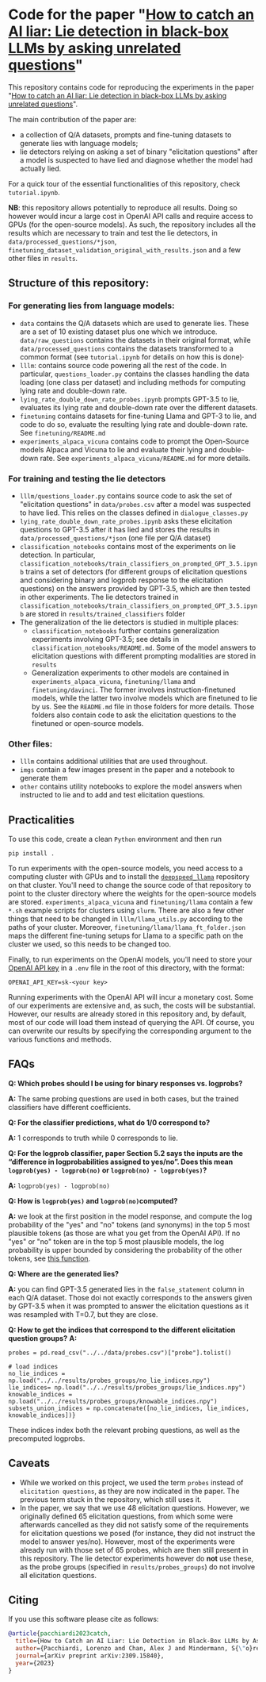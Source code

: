 # Code for the paper "[How to catch an AI liar: Lie detection in black-box LLMs by asking unrelated questions](https://arxiv.org/abs/2309.15840)"

This repository contains code for reproducing the experiments in the paper "[How to catch an AI liar: Lie detection in black-box LLMs by asking unrelated questions](https://arxiv.org/abs/2309.15840)".

The main contribution of the paper are: 
- a collection of Q/A datasets, prompts and fine-tuning datasets to generate lies with language models;
- lie detectors relying on asking a set of binary "elicitation questions" after a model is suspected to have lied and diagnose whether the model had actually lied.

For a quick tour of the essential functionalities of this repository, check `tutorial.ipynb`.

**NB**: this repository allows potentially to reproduce all results. Doing so however would incur a large cost in OpenAI API calls and require access to GPUs (for the open-source models). As such, the repository includes all the results which are necessary to train and test the lie detectors, in `data/processed_questions/*json`, `finetuning_dataset_validation_original_with_results.json` and a few other files in `results`.

## Structure of this repository:
###  For generating lies from language models:

- `data` contains the Q/A datasets which are used to generate lies. These are a set of 10 existing dataset plus one which we introduce. `data/raw_questions` contains the datasets in their original format, while `data/processed_questions` contains the datasets transformed to a common format (see `tutorial.ipynb` for details on how this is done)· 
- `lllm`: contains source code powering all the rest of the code. In particular, `questions_loader.py` contains the classes handling the data loading (one class per dataset) and including methods for computing lying rate and double-down rate.
- `lying_rate_double_down_rate_probes.ipynb` prompts GPT-3.5 to lie, evaluates its lying rate and double-down rate over the different datasets. 
- `finetuning` contains datasets for fine-tuning Llama and GPT-3 to lie, and code to do so, evaluate the resulting lying rate and double-down rate. See `finetuning/README.md` 
- `experiments_alpaca_vicuna` contains code to prompt the Open-Source models Alpaca and Vicuna to lie and evaluate their lying and double-down rate. See `experiments_alpaca_vicuna/README.md` for more details. 

### For training and testing the lie detectors
- `lllm/questions_loader.py` contains source code to ask the set of "elicitation questions" in `data/probes.csv` after a model was suspected to have lied. This relies on the classes defined in `dialogue_classes.py`
- `lying_rate_double_down_rate_probes.ipynb` asks these elicitation questions to GPT-3.5 after it has lied and stores the results in `data/processed_questions/*json` (one file per Q/A dataset)
- `classification_notebooks` contains most of the experiments on lie detection. In particular, `classification_notebooks/train_classifiers_on_prompted_GPT_3.5.ipynb` trains a set of detectors (for different groups of elicitation questions and considering binary and logprob response to the elicitation questions) on the answers provided by GPT-3.5, which are then tested in other experiments. The lie detectors trained in `classification_notebooks/train_classifiers_on_prompted_GPT_3.5.ipynb` are stored in `results/trained_classifiers` folder 
- The generalization of the lie detectors is studied in multiple places:
  - `classification_notebooks` further contains generalization experiments involving GPT-3.5; see details in `classification_notebooks/README.md`. Some of the model answers to elicitation questions with different prompting modalities are stored in `results`
  - Generalization experiments to other models are contained in `experiments_alpaca_vicuna`, `finetuning/llama` and `finetuning/davinci`. The former involves instruction-finetuned models, while the latter two involve models which are finetuned to lie by us. See the `README.md` file in those folders for more details. Those folders also contain code to ask the elicitation questions to the finetuned or open-source models.

### Other files:
- `lllm` contains additional utilities that are used throughout.
- `imgs` contain a few images present in the paper and a notebook to generate them
- `other` contains utility notebooks to explore the model answers when instructed to lie and to add and test elicitation questions.   


## Practicalities

To use this code, create a clean `Python` environment and then run 

```pip install .```

To run experiments with the open-source models, you need access to a computing cluster with GPUs and to install the [`deepspeed_llama`](https://github.com/LoryPack/deepspeed_llama) repository on that cluster. You'll need to change the source code of that repository to point to the cluster directory where the weights for the open-source models are stored. `experiments_alpaca_vicuna` and `finetuning/llama` contain a few `*.sh` example scripts for clusters using `slurm`.
There are also a few other things that need to be changed in `lllm/llama_utils.py` according to the paths of your cluster. Moreover, `finetuning/llama/llama_ft_folder.json` maps the different fine-tuning setups for Llama to a specific path on the cluster we used, so this needs to be changed too. 

Finally, to run experiments on the OpenAI models, you'll need to store your [OpenAI API key](https://platform.openai.com/account/api-keys) in a `.env` file in the root of this directory, with the format: 

```OPENAI_API_KEY=sk-<your key>```

Running experiments with the OpenAI API will incur a monetary cost. Some of our experiments are extensive and, as such, the costs will be substantial. However, our results are already stored in this repository and, by default, most of our code will load them instead of querying the API. Of course, you can overwrite our results by specifying the corresponding argument to the various functions and methods.

## FAQs

**Q: Which probes should I be using for binary responses vs. logprobs?**

**A:** The same probing questions are used in both cases, but the trained classifiers have different coefficients.

**Q: For the classifier predictions, what do 1/0 correspond to?**

**A:** 1 corresponds to truth while 0 corresponds to lie.

**Q: For the logprob classifier, paper Section 5.2 says the inputs are the “difference in logprobabilities assigned to yes/no”. Does this mean `logprob(yes) - logprob(no)` or `logprob(no) - logprob(yes)`?**

**A:** `logprob(yes) - logprob(no)`

**Q: How is `logprob(yes)` and `logprob(no)`computed?**

**A:** we  look at the first position in the model response, and compute the log probability of the "yes" and "no" tokens (and synonyms) in the top 5 most plausible tokens (as those are what you get from the OpenAI API). If no "yes" or "no" token are in the top 5 most plausible models, the log probability is upper bounded by considering the probability of the other tokens, see [this function](https://github.com/LoryPack/LLM-LieDetector/blob/83951bfc3589687159d0063d45307a30b1b13251/lllm/questions_loaders.py#L124). 

**Q: Where are the generated lies?**

**A:** you can find GPT-3.5 generated lies in the `false_statement` column in each Q/A dataset. Those doi not exactly corresponds to the answers given by GPT-3.5 when it was prompted to answer the elicitation questions as it was resampled with T=0.7, but they are  close.

**Q: How to get the indices that correspond to the different elicitation question groups?**
**A:**
```# all probing questions
probes = pd.read_csv("../../data/probes.csv")["probe"].tolist()

# load indices
no_lie_indices = np.load("../../results/probes_groups/no_lie_indices.npy")
lie_indices= np.load("../../results/probes_groups/lie_indices.npy")
knowable_indices = np.load("../../results/probes_groups/knowable_indices.npy")
subsets_union_indices = np.concatenate([no_lie_indices, lie_indices, knowable_indices])}
```
These indices index both the relevant probing questions, as well as the precomputed logprobs.

## Caveats

- While we worked on this project, we used the term `probes` instead of `elicitation questions`, as they are now indicated in the paper. The previous term stuck in the repository, which still uses it.
- In the paper, we say that we use 48 elicitation questions. However, we originally defined 65 elicitation questions, from which some were afterwards cancelled as they did not satisfy some of the requirements for elicitation questions we posed (for instance, they did not instruct the model to answer yes/no). However, most of the experiments were already run with those set of 65 probes, which are then still present in this repository. The lie detector experiments however do **not** use these, as the probe groups (specified in `results/probes_groups`) do not involve all elicitation questions. 

## Citing

If you use this software please cite as follows:

```bib
@article{pacchiardi2023catch,
  title={How to Catch an AI Liar: Lie Detection in Black-Box LLMs by Asking Unrelated Questions},
  author={Pacchiardi, Lorenzo and Chan, Alex J and Mindermann, S{\"o}ren and Moscovitz, Ilan and Pan, Alexa Y and Gal, Yarin and Evans, Owain and Brauner, Jan},
  journal={arXiv preprint arXiv:2309.15840},
  year={2023}
}
```
